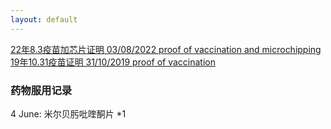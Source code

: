 ```yaml
---
layout: default
---
```


[22年8.3疫苗加芯片证明 03/08/2022 proof of vaccination and microchipping](../pics/vacc2.jpg) <br>
[19年10.31疫苗证明 31/10/2019 proof of vaccination](../pics/vacc1.jpg) <br>

### 药物服用记录
4 June: 米尔贝肟吡喹酮片 *1